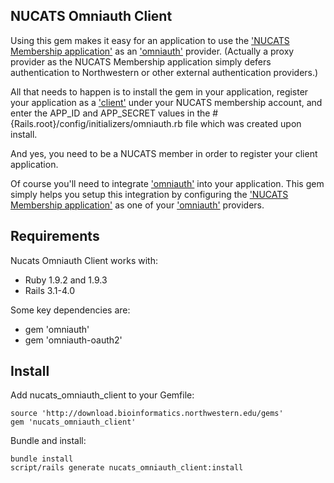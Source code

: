 ## NUCATS Omniauth Client

Using this gem makes it easy for an application to use the
['NUCATS Membership application'][nucats_membership] as an ['omniauth'][omniauth]
provider. (Actually a proxy provider as the NUCATS Membership application simply
defers authentication to Northwestern or other external authentication providers.)

All that needs to happen is to install the gem in your application, register your
application as a ['client'][client] under your NUCATS membership account, and
enter the APP_ID and APP_SECRET values in the
#{Rails.root}/config/initializers/omniauth.rb file which was created upon install.

And yes, you need to be a NUCATS member in order to register your client application.

Of course you'll need to integrate ['omniauth'][omniauth] into your application.
This gem simply helps you setup this integration by configuring the
['NUCATS Membership application'][nucats_membership] as one of your
['omniauth'][omniauth] providers.

[nucats_membership]: http://membership.nubic.northwestern.edu
[omniauth]: https://github.com/intridea/omniauth
[client]: http://membership.nubic.northwestern.edu/clients

## Requirements

Nucats Omniauth Client works with:

* Ruby 1.9.2 and 1.9.3
* Rails 3.1-4.0

Some key dependencies are:

* gem 'omniauth'
* gem 'omniauth-oauth2'

## Install

Add nucats_omniauth_client to your Gemfile:

    source 'http://download.bioinformatics.northwestern.edu/gems'
    gem 'nucats_omniauth_client'

Bundle and install:

    bundle install
    script/rails generate nucats_omniauth_client:install
